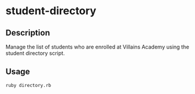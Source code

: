 # student-directory

## Description

Manage the list of students who are enrolled at Villains Academy using the student directory script.

## Usage

```shell
ruby directory.rb
```
